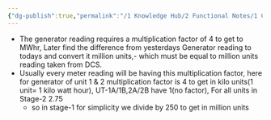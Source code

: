 ```yaml
---
{"dg-publish":true,"permalink":"/1 Knowledge Hub/2 Functional Notes/1 Career Notes/3 TSTPS Kaniha Technical Notes/7 Other Systems Notes/Zero Hour Calculation/","noteIcon":""}
---
```


- The generator reading requires a multiplication factor of 4 to get to MWhr, Later find the difference from yesterdays Generator reading to todays and convert it million units,- which must be equal to million units reading taken from DCS.
- Usually every meter reading will be having this multiplication factor, here for generator of unit 1 & 2 multiplication factor is 4 to get in kilo units(1 unit= 1 kilo watt hour), UT-1A/1B,2A/2B have 1(no factor), For all units in Stage-2 2.75
    - so in stage-1 for simplicity we divide by 250 to get in million units
